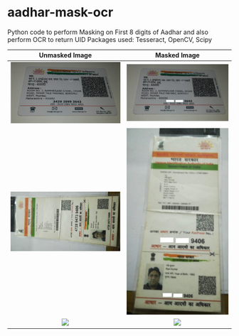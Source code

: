 # aadhar-mask-ocr

Python code to perform Masking on First 8 digits of Aadhar and also perform OCR to return UID
Packages used: Tesseract, OpenCV, Scipy

Unmasked Image             | Masked Image 
:-------------------------:|:-------------------------:
![](https://github.com/Vignesh-Desmond/aadhar-mask-ocr/blob/main/images/img1.jpeg)  |  ![](https://github.com/Vignesh-Desmond/aadhar-mask-ocr/blob/main/masked_images/maskimg1.jpeg)
![](https://github.com/Vignesh-Desmond/aadhar-mask-ocr/blob/main/images/img2.jpeg)  |  ![](https://github.com/Vignesh-Desmond/aadhar-mask-ocr/blob/main/masked_images/maskimg2.jpeg)
![](https://github.com/Vignesh-Desmond/aadhar-mask-ocr/blob/main/images/img3.jpeg)  |  ![](https://github.com/Vignesh-Desmond/aadhar-mask-ocr/blob/main/masked_images/maskimg3.jpeg)
